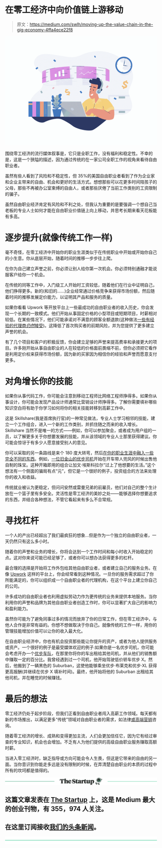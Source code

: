 # 在零工经济中向价值链上游移动

> 原文：<https://medium.com/swlh/moving-up-the-value-chain-in-the-gig-economy-4ffa4ece22f8>

![](img/835ae5e9df82976bcce22835f5b70e6a.png)

围绕零工经济的流行媒体叙事是，它只是全职工作，没有福利和稳定性。不幸的是，这是一个狭隘的描述，因为通过传统的在一家公司全职工作的视角来看待自由职业者。

虽然有些人看到了风险和不稳定性，但 35%的美国自由职业者看到了作为企业家和企业主带来的自由、机会和更好的生活方式。想想那些可以花更多时间陪孩子的父母，那些不再被办公室束缚的自由人，或者那些厌倦了当前工作类别的工资限制的骗子。

虽然自由职业经济肯定有风险和不利之处，但我认为重要的是要强调一个想自己当老板的专业人士如何才能在自由职业价值链上向上移动，并思考长期来看天花板能有多高。

# 逐步提升(就像传统工作一样)

毫不奇怪，在零工经济中开始你的职业生涯类似于在传统职业中开始或开始你自己的小生意。你从底层开始，随着时间的推移一步步往上爬。

在你为自己建立声誉之前，你必须让别人给你第一次机会。你必须特别通融才能说服客户给你一个机会。

在传统的同等工作中，入门级工人开始时工资较低，随着他们在行业中证明自己，他们挣得更多。新的(和旧的……)企业经常通过价格竞争来获得市场份额，然后随着时间的推移发展定价能力，以证明其产品和服务的质量。

如果你看看 Upwork 等开放平台上一些最成功的自由职业者的收入历史，你会发现一个长期的一致模式。他们开始从事固定价格的小型项目或短期项目，时薪相对较低。在某些情况下，他们可能承诺对不满意的顾客全额退款(这种做法[一些有经验的代理商*仍然*接受](/@awilkinson/skateboard-bike-car-6bec841ed96e))。这降低了首次购买者的前期风险，并为您提供了更多建立声誉的机会。

有了几个项目和客户的积极反馈，你会建立足够的声誉来提高费率和承接更大的项目。许多刚开始从事自由职业的人在较低的价格面前畏缩不前，但你必须把它看作是利用定价权来获得市场份额，因为新的买家因为相信你的经验和声誉而愿意支付更多。

# 对角增长你的技能

如果你从事代码工作，你可能会注意到移动工程师比网络工程师挣得多。如果你从事设计，你可能会发现产品设计师通常比营销设计师挣得多。了解你需要填补哪些知识空白将有助于你学习如何将你的相关技能转移到高薪工作中。

这是 Skillshare(我是首席执行官)的一种常见做法，专业人士学习相邻的技能，建立一个工作组合，进入一个新的工作类别，并抓住随之而来的收入增长。Skillshare 当然不是唯一的方式——例如，你可以参加聚会，或者成为用户组的一员，以了解更多关于你想要发展的技能，并从该领域的专业人士那里获得建议。你可能会惊讶于有多少人愿意接受别人的意见。

你可以采取的另一条路线是来个 180 度大转弯，然后[在你的职业生涯中融入一些完全不同的东西](/swlh/the-10-000-hours-rule-doesnt-apply-to-the-single-most-important-skill-here-s-why-2643ff2c9038)。例如，[一位旧金山的优步司机](https://www.usatoday.com/story/travel/roadwarriorvoices/2015/02/20/a-san-francisco-uber-driver-is-making-200k-a-year-selling-his-jewelry-out-of-his-camry/83074834/)开始在开车带人兜风的时候出售他自制的珠宝。这种开箱即用的组合让加文·埃斯科拉尔“过上了他想要的生活。”这个想法有一个侧面的骗局有点“元”，但它是一个很好的例子，投资组合的方法来处理你的收入和收益。

传统就业被认为更稳定，但问问安然或雷曼兄弟的前雇员，他们对自己的整个生计放在一个篮子里有多安全。灵活性是零工经济的美妙之处——能够选择你想要追求的东西，并结合各种想法，不管它看起来有多么不合常规。

# 寻找杠杆

一个人的产出已经超出了我们最疯狂的想象…但是作为一个独立的自由职业者，一天仍然只有这么多小时。

随着你的声誉和业务的增长，你将会达到一个工作时间和每小时收入开始稳定的点。这对你来说可能已经足够了，或者你可以想办法获得更多的杠杆。

最合理的选择是开始将工作外包给其他自由职业者，或者建立自己的服务业务。在像 [Upwork](https://www.upwork.com/) 这样的平台上，你会经常看到这种情况。一旦你的服务需求超过了你所能满足的，你可以组织成一个自由职业者的代理机构，在这个平台上建立你自己的公司。

许多成功的自由职业者也利用虚拟劳动力作为更传统的业务来提供本地服务。当你利用你的声誉和品牌为其他自由职业者创造工作时，你可以显著扩大自己的影响力和盈利能力。

虽然你可能为了避免同事过多的情况而放弃了你的日常工作，但在零工经济中，与他人合作是非常有益的。你想不想做取决于你自己。就像传统的工作一样，用你的管理技能增加价值可以让你的收入最大化。

在自由职业经济中，你也有机会投资那些能让你提升的资产，或者为他人提供服务或资产。一个很好的例子是最受媒体欢迎的例子:如果你是一名优步司机，你可能会考虑开办一个[优步车队](https://www.uber.com/en-SE/drive/vehicle-solutions/fleet-partners/)，在那里你将你的车出租给其他司机，并从他们的销售额中赚取一定的百分比。我曾经遇到过一个司机，他开始驾驶低价轿车优步 X。然后，他搬到了一辆黑色的 Suburban，这使他能够乘坐优步·布莱克和优步·XL 获得更高报酬(并继续在优步 X 填补时间)。最终，他开始将他的 Suburban 出租给其他司机，并在睡觉的时候赚钱。

# 最后的想法

零工经济仍处于起步阶段，但我们正看到自由职业者闯入高薪工作领域。每天都有新的市场推出，以满足更多“传统”领域对自由职业者的需求，如法律[或高端营销](https://www.upcounsel.com/)咨询。

随着零工经济的增长、成熟和变得更加主流，人们会更加信任它，因为它有经过审查的专业知识，机会也会增加。不乏有人为他们提供的高级自由职业服务赚取高额时薪。

当进入零工经济时，缺乏指导或方向可能会令人生畏，但这是它带来的自由的另一面。当你意识到你能走多远是没有限制的时候，在弄清楚自由职业的本质的过程中所有的坎坷都是值得的。

[![](img/308a8d84fb9b2fab43d66c117fcc4bb4.png)](https://medium.com/swlh)

## 这篇文章发表在 [The Startup](https://medium.com/swlh) 上，这是 Medium 最大的创业刊物，有 355，974 人关注。

## 在这里订阅接收[我们的头条新闻](http://growthsupply.com/the-startup-newsletter/)。

[![](img/b0164736ea17a63403e660de5dedf91a.png)](https://medium.com/swlh)